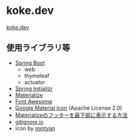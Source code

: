 # koke.dev

[koke.dev](https:/koke.dev/)

## 使用ライブラリ等
- [Spring Boot](https://spring.io/projects/spring-boot)
    - web
    - thymeleaf
    - actuator
- [Spring Initializr](https://start.spring.io/)
- [Materialize](https://materializecss.com/)
- [Font Awesome](https://fontawesome.com/)
- [Google Material icon](https://material.io/resources/icons/?style=baseline) (Apache License 2.0)
- [Materializeのフッターを最下部に表示する方法](https://qiita.com/yusukeito58/items/81741ff9f62ad1eb709a)
- [gitignore.io](https://www.gitignore.io/)
- icon by [mintyan](https://twitter.com/xmnts)